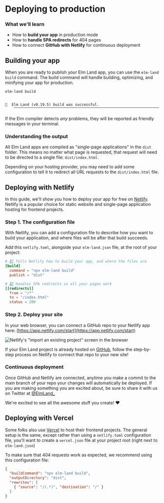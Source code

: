 # Deploying to production

### What we'll learn

- How to __build your app__ in production mode
- How to __handle SPA redirects__ for 404 pages
- How to connect __GitHub with Netlify__ for continuous deployment

## Building your app

When you are ready to publish your Elm Land app, you can use the `elm-land build` command. The build command will handle building, optimizing, and minifying your app for production.

```sh
elm-land build
```

```txt

🌈  Elm Land (v0.19.5) build was successful.
    ⎺⎺⎺⎺⎺⎺⎺⎺⎺⎺⎺⎺⎺⎺⎺⎺⎺⎺⎺⎺⎺⎺⎺⎺⎺⎺⎺⎺⎺⎺⎺⎺⎺⎺⎺⎺⎺⎺⎺⎺
```


If the Elm compiler detects _any_ problems, they will be reported as friendly messages in your terminal.

### Understanding the output

All Elm Land apps are compiled as "single-page applications" in the `dist` folder. This means no matter what page is requested, that request will need to be directed to a single file: `dist/index.html`.

Depending on your hosting provider, you may need to add some configuration to tell it to redirect all URL requests to the `dist/index.html` file.


## Deploying with Netlify

In this guide, we'll show you how to deploy your app for free on [Netlify](https://netlify.app/). Netlify is a popular choice for static website and single-page application hosting for frontend projects.


### Step 1. The configuration file

With Netlify, you can add a configuration file to describe how you want to build your application, and where files will be after that build succeeds.

Add this `netlify.toml`, alongside your `elm-land.json` file, at the root of your project:

```toml
# 1️⃣ Tells Netlify how to build your app, and where the files are
[build]
  command = "npx elm-land build"
  publish = "dist"

# 2️⃣ Handles SPA redirects so all your pages work
[[redirects]]
  from = "/*"
  to = "/index.html"
  status = 200
```

### Step 2. Deploy your site

In your web browser, you can connect a GitHub repo to your Netlify app here:
[https://app.netlify.com/start](https://app.netlify.com/start)

![Netlify's "import an existing project" screen in the browser](./deploying/netlify-step-1.png)

If your Elm Land project is already hosted on [GitHub](https://github.com/), follow the step-by-step process on Netlify to connect that repo to your new site!

### Continuous deployment

Once GitHub and Netlify are connected, anytime you make a commit to the main branch of your repo your changes will automatically be deployed. If you are making something you are excited about, be sure to share it with us on Twitter at [@ElmLand_](https://twitter.com/elmland_)

We're excited to see all the awesome stuff you create! :heart:

## Deploying with Vercel

Some folks also use [Vercel](https://vercel.com) to host their frontend projects. The general setup is the same, except rather than using a `netlify.toml` configuration file, you'll want to create a `vercel.json` file at your project root (right next to `elm-land.json`)

To make sure that 404 requests work as expected, we recommend using this configuration file:

```json
{
  "buildCommand": "npx elm-land build",
  "outputDirectory": "dist",
  "rewrites": [
    { "source": "/(.*)", "destination": "/" }
  ]
}
```
